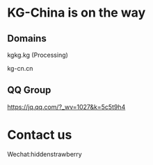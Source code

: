 # KG-China is on the way

## Domains
kgkg.kg (Processing) 

kg-cn.cn

## QQ Group
https://jq.qq.com/?_wv=1027&k=5c5t9h4

# Contact us
Wechat:hiddenstrawberry
